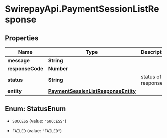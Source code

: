 # SwirepayApi.PaymentSessionListResponse

## Properties

Name | Type | Description | Notes
------------ | ------------- | ------------- | -------------
**message** | **String** |  | [optional] 
**responseCode** | **Number** |  | [optional] 
**status** | **String** | status of response | [optional] 
**entity** | [**PaymentSessionListResponseEntity**](PaymentSessionListResponseEntity.md) |  | [optional] 



## Enum: StatusEnum


* `SUCCESS` (value: `"SUCCESS"`)

* `FAILED` (value: `"FAILED"`)




